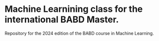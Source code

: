 # Machine Learnining class for the international BABD Master.

Repository for the 2024 edition of the BABD course in Machine Learning.
